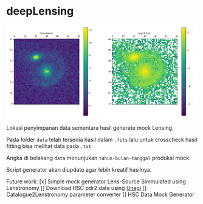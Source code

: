 # deepLensing

![alt text](./assets/coverLens.png "Simmulated Lens")

Lokasi penyimpanan data sementara hasil generate mock Lensing.

Pada folder `data` telah tersedia hasil dalam `.fits` lalu untuk crosscheck hasil fitting bisa melihat data pada `.txt`

Angka di belakang `data` menunjukan `tahun-bulan-tanggal` produksi mock.

Script generator akan diupdate agar lebih kreatif hasilnya.


Future work:
[x] Simple mock generator Lens-Source Simmulated using Lenstronomy
[] Download HSC pdr2 data using [Unagi](https://github.com/dr-guangtou/unagi)
[] Catalogue2Lenstronomy parameter converter
[] HSC Data Mock Generator
